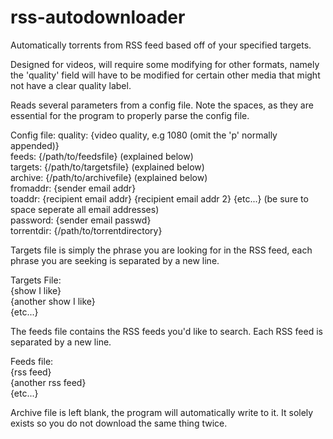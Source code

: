 # rss-autodownloader
Automatically torrents from RSS feed based off of your specified targets.

Designed for videos, will require some modifying for other formats, namely the 'quality' field will have to be modified for certain other media that might not have a clear quality label.

Reads several parameters from a config file. Note the spaces, as they are essential for the program to properly parse the config file.

Config file:
quality: {video quality, e.g 1080 (omit the 'p' normally appended)}                                                                                                                        
feeds: {/path/to/feedsfile} (explained below)                                                                                                           
targets: {/path/to/targetsfile} (explained below)                                                                                                      
archive: {/path/to/archivefile} (explained below)                                                                      
fromaddr: {sender email addr}                                                                                                                        
toaddr: {recipient email addr} {recipient email addr 2} {etc...} (be sure to space seperate all email addresses)                                                                                                     
password: {sender email passwd}                                                                                                                            
torrentdir: {/path/to/torrentdirectory}

Targets file is simply the phrase you are looking for in the RSS feed, each phrase you are seeking is separated by a new line.

Targets  File:  
{show I like}  
{another show I like}  
{etc...}  

The feeds file contains the RSS feeds you'd like to search. Each RSS feed is separated by a new line.

Feeds file:  
{rss feed}  
{another rss feed}  
{etc...}  

Archive file is left blank, the program will automatically write to it. It solely exists so you do not download the same thing twice.
